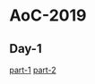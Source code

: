 # AoC-2019

## Day-1
[part-1](https://github.com/JohnAyling1979/AoC-2019/blob/day-1/part-1.js)
[part-2](https://github.com/JohnAyling1979/AoC-2019/blob/day-1/part-2.js)
